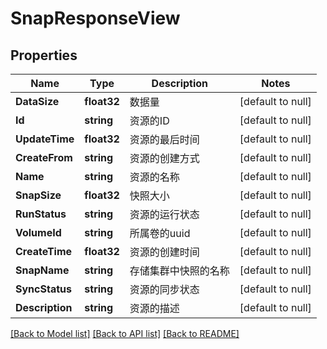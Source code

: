 # SnapResponseView

## Properties
Name | Type | Description | Notes
------------ | ------------- | ------------- | -------------
**DataSize** | **float32** | 数据量 | [default to null]
**Id** | **string** | 资源的ID | [default to null]
**UpdateTime** | **float32** | 资源的最后时间 | [default to null]
**CreateFrom** | **string** | 资源的创建方式 | [default to null]
**Name** | **string** | 资源的名称 | [default to null]
**SnapSize** | **float32** | 快照大小 | [default to null]
**RunStatus** | **string** | 资源的运行状态 | [default to null]
**VolumeId** | **string** | 所属卷的uuid | [default to null]
**CreateTime** | **float32** | 资源的创建时间 | [default to null]
**SnapName** | **string** | 存储集群中快照的名称 | [default to null]
**SyncStatus** | **string** | 资源的同步状态 | [default to null]
**Description** | **string** | 资源的描述 | [default to null]

[[Back to Model list]](../README.md#documentation-for-models) [[Back to API list]](../README.md#documentation-for-api-endpoints) [[Back to README]](../README.md)


